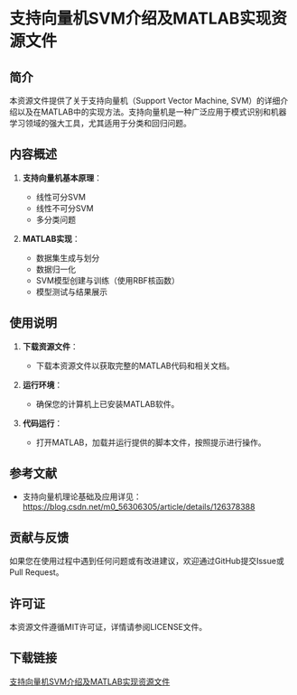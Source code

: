 # 支持向量机SVM介绍及MATLAB实现资源文件

## 简介
本资源文件提供了关于支持向量机（Support Vector Machine, SVM）的详细介绍以及在MATLAB中的实现方法。支持向量机是一种广泛应用于模式识别和机器学习领域的强大工具，尤其适用于分类和回归问题。

## 内容概述
1. **支持向量机基本原理**：
   - 线性可分SVM
   - 线性不可分SVM
   - 多分类问题

2. **MATLAB实现**：
   - 数据集生成与划分
   - 数据归一化
   - SVM模型创建与训练（使用RBF核函数）
   - 模型测试与结果展示

## 使用说明
1. **下载资源文件**：
   - 下载本资源文件以获取完整的MATLAB代码和相关文档。

2. **运行环境**：
   - 确保您的计算机上已安装MATLAB软件。

3. **代码运行**：
   - 打开MATLAB，加载并运行提供的脚本文件，按照提示进行操作。

## 参考文献
- 支持向量机理论基础及应用详见：https://blog.csdn.net/m0_56306305/article/details/126378388

## 贡献与反馈
如果您在使用过程中遇到任何问题或有改进建议，欢迎通过GitHub提交Issue或Pull Request。

## 许可证
本资源文件遵循MIT许可证，详情请参阅LICENSE文件。

## 下载链接

[支持向量机SVM介绍及MATLAB实现资源文件](https://pan.quark.cn/s/e8eb6515a4bd)